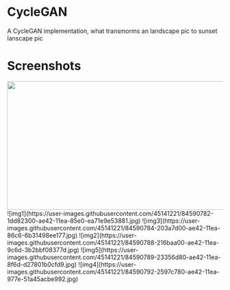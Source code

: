 # CycleGAN
A CycleGAN implementation, what transmorms an landscape pic to sunset lanscape pic
# Screenshots
 <img src="https://user-images.githubusercontent.com/45141221/84590782-1dd82300-ae42-11ea-85e0-ea71e9e53881.jpg" height="300" width="900"/>
 ![img1](https://user-images.githubusercontent.com/45141221/84590782-1dd82300-ae42-11ea-85e0-ea71e9e53881.jpg)
![img3](https://user-images.githubusercontent.com/45141221/84590784-203a7d00-ae42-11ea-86c6-6b31498ee177.jpg)
![img2](https://user-images.githubusercontent.com/45141221/84590788-216baa00-ae42-11ea-9c6d-3b2bbf08377d.jpg)
![img5](https://user-images.githubusercontent.com/45141221/84590789-23356d80-ae42-11ea-8f6d-d27801b0cfd9.jpg)
![img4](https://user-images.githubusercontent.com/45141221/84590792-2597c780-ae42-11ea-977e-51a45acbe992.jpg)

